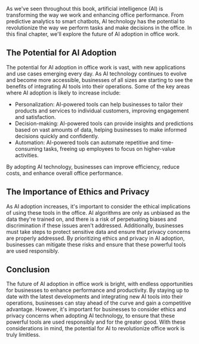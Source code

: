 
As we've seen throughout this book, artificial intelligence (AI) is transforming the way we work and enhancing office performance. From predictive analytics to smart chatbots, AI technology has the potential to revolutionize the way we perform tasks and make decisions in the office. In this final chapter, we'll explore the future of AI adoption in office work.

The Potential for AI Adoption
-----------------------------

The potential for AI adoption in office work is vast, with new applications and use cases emerging every day. As AI technology continues to evolve and become more accessible, businesses of all sizes are starting to see the benefits of integrating AI tools into their operations. Some of the key areas where AI adoption is likely to increase include:

* Personalization: AI-powered tools can help businesses to tailor their products and services to individual customers, improving engagement and satisfaction.
* Decision-making: AI-powered tools can provide insights and predictions based on vast amounts of data, helping businesses to make informed decisions quickly and confidently.
* Automation: AI-powered tools can automate repetitive and time-consuming tasks, freeing up employees to focus on higher-value activities.

By adopting AI technology, businesses can improve efficiency, reduce costs, and enhance overall office performance.

The Importance of Ethics and Privacy
------------------------------------

As AI adoption increases, it's important to consider the ethical implications of using these tools in the office. AI algorithms are only as unbiased as the data they're trained on, and there is a risk of perpetuating biases and discrimination if these issues aren't addressed. Additionally, businesses must take steps to protect sensitive data and ensure that privacy concerns are properly addressed. By prioritizing ethics and privacy in AI adoption, businesses can mitigate these risks and ensure that these powerful tools are used responsibly.

Conclusion
----------

The future of AI adoption in office work is bright, with endless opportunities for businesses to enhance performance and productivity. By staying up to date with the latest developments and integrating new AI tools into their operations, businesses can stay ahead of the curve and gain a competitive advantage. However, it's important for businesses to consider ethics and privacy concerns when adopting AI technology, to ensure that these powerful tools are used responsibly and for the greater good. With these considerations in mind, the potential for AI to revolutionize office work is truly limitless.
